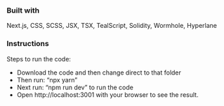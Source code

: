 


### Built with
Next.js, CSS, SCSS, JSX, TSX, TealScript, Solidity, Wormhole, Hyperlane


### Instructions
Steps to run the code:
- Download the code and then change direct to that folder
- Then run: “npx yarn”
- Next run: “npm run dev” to run the code
- Open http://localhost:3001 with your browser to see the result.


